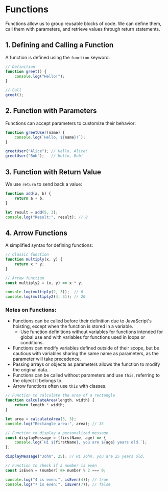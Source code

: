 # Functions

Functions allow us to group reusable blocks of code. We can define them, call them with parameters, and retrieve values through return statements.

## 1. Defining and Calling a Function

A function is defined using the `function` keyword:

```javascript
// Definition
function greet() {
    console.log("Hello!");
}

// Call
greet();
```

## 2. Function with Parameters

Functions can accept parameters to customize their behavior:

```javascript
function greetUser(name) {
    console.log(`Hello, ${name}!`);
}

greetUser("Alice"); // Hello, Alice!
greetUser("Bob");   // Hello, Bob!
```

## 3. Function with Return Value

We use `return` to send back a value:

```javascript
function add(a, b) {
    return a + b;
}

let result = add(5, 3);
console.log("Result:", result); // 8
```

## 4. Arrow Functions

A simplified syntax for defining functions:

```javascript
// Classic function
function multiply(x, y) {
    return x * y;
}

// Arrow function
const multiply2 = (x, y) => x * y;

console.log(multiply(2, 3));  // 6
console.log(multiply2(4, 5)); // 20
```

### Notes on Functions:

- Functions can be called before their definition due to JavaScript's hoisting, except when the function is stored in a variable.
  - Use function definitions without variables for functions intended for global use and with variables for functions used in loops or conditions.
- Functions can modify variables defined outside of their scope, but be cautious with variables sharing the same name as parameters, as the parameter will take precedence.
- Passing arrays or objects as parameters allows the function to modify the original data.
- Functions can be called without parameters and use `this`, referring to the object it belongs to.
- Arrow functions often use `this` with classes.

```javascript
// Function to calculate the area of a rectangle
function calculateArea(length, width) {
    return length * width;
}

let area = calculateArea(5, 3);
console.log("Rectangle area:", area); // 15

// Function to display a personalized message
const displayMessage = (firstName, age) => {
    console.log(`Hi ${firstName}, you are ${age} years old.`);
};

displayMessage("John", 25); // Hi John, you are 25 years old.

// Function to check if a number is even
const isEven = (number) => number % 2 === 0;

console.log("4 is even:", isEven(4)); // true
console.log("7 is even:", isEven(7)); // false
```

